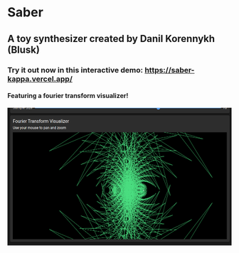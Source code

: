 # Saber

## A toy synthesizer created by Danil Korennykh (Blusk)

### Try it out now in this interactive demo: https://saber-kappa.vercel.app/


#### Featuring a fourier transform visualizer!

![Fourier visualization](./fourier.png)